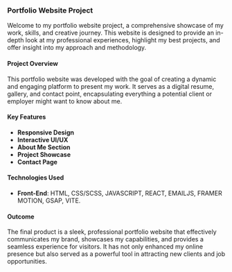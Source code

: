 ### Portfolio Website Project

Welcome to my portfolio website project, a comprehensive showcase of my work, skills, and creative journey. This website is designed to provide an in-depth look at my professional experiences, highlight my best projects, and offer insight into my approach and methodology.

#### Project Overview

This portfolio website was developed with the goal of creating a dynamic and engaging platform to present my work. It serves as a digital resume, gallery, and contact point, encapsulating everything a potential client or employer might want to know about me.

#### Key Features

- **Responsive Design**
- **Interactive UI/UX**
- **About Me Section**
- **Project Showcase**
- **Contact Page**

#### Technologies Used

- **Front-End**: HTML, CSS/SCSS, JAVASCRIPT, REACT, EMAILJS, FRAMER MOTION, GSAP, VITE.

#### Outcome

The final product is a sleek, professional portfolio website that effectively communicates my brand, showcases my capabilities, and provides a seamless experience for visitors. It has not only enhanced my online presence but also served as a powerful tool in attracting new clients and job opportunities.
